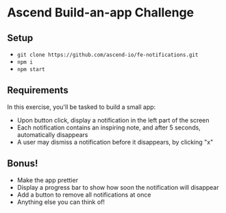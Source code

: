 # Ascend Build-an-app Challenge

## Setup
- `git clone https://github.com/ascend-io/fe-notifications.git`
- `npm i`
- `npm start`

## Requirements
In this exercise, you'll be tasked to build a small app:
- Upon button click, display a notification in the left part of the screen
- Each notification contains an inspiring note, and after 5 seconds, automatically disappears
- A user may dismiss a notification before it disappears, by clicking "x"

## Bonus!
- Make the app prettier
- Display a progress bar to show how soon the notification will disappear
- Add a button to remove all notifications at once
- Anything else you can think of!
